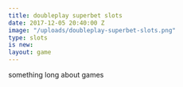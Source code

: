 ```yaml
---
title: doubleplay superbet slots
date: 2017-12-05 20:40:00 Z
image: "/uploads/doubleplay-superbet-slots.png"
type: slots
is new: 
layout: game
---
```


something long about games